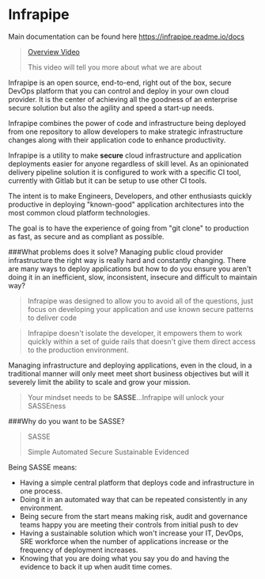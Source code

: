 # Infrapipe

Main documentation can be found here <a href="https://infrapipe.readme.io/docs" target="_blank">https://infrapipe.readme.io/docs</a>

> <a href="https://youtu.be/ULkwybfK9As" target="_blank">Overview Video</a>
> 
> This video will tell you more about what we are about

Infrapipe is an open source, end-to-end, right out of the box, secure DevOps platform that you can control and deploy in your own cloud provider.  It is the center of achieving all the goodness of an enterprise secure solution but also the agility and speed a start-up needs.

Infrapipe combines the power of code and infrastructure being deployed from one repository to allow developers to make strategic infrastructure changes along with their application code to enhance productivity.

Infrapipe is a utility to make **secure** cloud infrastructure and application deployments easier for anyone regardless of skill level.  As an opinionated delivery pipeline solution it is configured to work with a specific CI tool, currently with Gitlab but it can be setup to use other CI tools.

The intent is to make Engineers, Developers, and other enthusiasts quickly productive in deploying "known-good" application architectures into the most common cloud platform technologies.

The goal is to have the experience of going from "git clone" to production as fast, as secure and as compliant as possible.

###What problems does it solve?
Managing public cloud provider infrastructure the right way is really hard and constantly changing.  There are many ways to deploy applications but how to do you ensure you aren't doing it in an inefficient, slow, inconsistent, insecure and difficult to maintain way?  

> Infrapipe was designed to allow you to avoid all of the questions, just focus on developing your application and use known secure patterns to deliver code

> Infrapipe doesn't isolate the developer, it empowers them to work quickly within a set of guide rails that doesn't give them direct access to the production environment.

Managing infrastructure and deploying applications, even in the cloud, in a traditional manner will only meet meet short business objectives but will it severely limit the ability to scale and grow your mission.

> Your mindset needs to be **SASSE**...Infrapipe will unlock your SASSEness

###Why do you want to be SASSE?

> SASSE
>
> Simple 
> Automated 
> Secure
> Sustainable
> Evidenced

Being SASSE means:
* Having a simple central platform that deploys code and infrastructure in one process.  
* Doing it in an automated way that can be repeated consistently in any environment.
* Being secure from the start means making risk, audit and governance teams happy you are meeting their controls from initial push to dev
* Having a sustainable solution which won't increase your IT, DevOps, SRE workforce when the number of applications increase or the frequency of deployment increases.
* Knowing that you are doing what you say you do and having the evidence to back it up when audit time comes.
